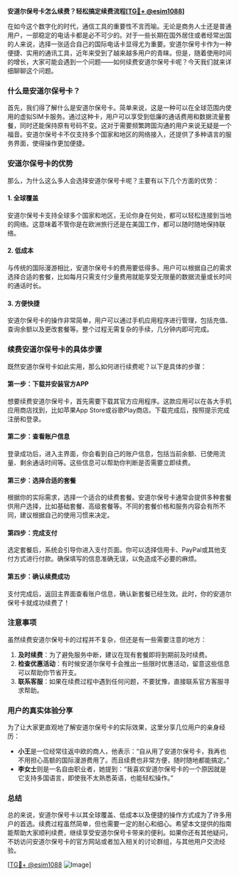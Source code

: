 **安道尔保号卡怎么续费？轻松搞定续费流程[[TG💪+ @esim1088](https://t.me/s/esim1088)]**

在如今这个数字化的时代，通信工具的重要性不言而喻。无论是商务人士还是普通用户，一部稳定的电话卡都是必不可少的。对于一些长期在国外居住或者经常出国的人来说，选择一张适合自己的国际电话卡显得尤为重要。安道尔保号卡作为一种便捷、实用的通讯工具，近年来受到了越来越多用户的青睐。但是，随着使用时间的增长，大家可能会遇到一个问题——如何续费安道尔保号卡呢？今天我们就来详细聊聊这个问题。

### 什么是安道尔保号卡？

首先，我们得了解什么是安道尔保号卡。简单来说，这是一种可以在全球范围内使用的虚拟SIM卡服务。通过这种卡，用户可以享受到低廉的通话费用和数据流量套餐，同时还能保持原有号码不变。这对于需要频繁跨国沟通的用户来说无疑是一个福音。安道尔保号卡不仅支持多个国家和地区的网络接入，还提供了多种语言的服务界面，使得操作更加便捷。

### 安道尔保号卡的优势

那么，为什么这么多人会选择安道尔保号卡呢？主要有以下几个方面的优势：

#### 1. **全球覆盖**
安道尔保号卡支持全球多个国家和地区，无论你身在何处，都可以轻松连接到当地的网络。这意味着不管你是在欧洲旅行还是在美国工作，都可以随时随地保持联络。

#### 2. **低成本**
与传统的国际漫游相比，安道尔保号卡的费用要低得多。用户可以根据自己的需求选择合适的套餐，比如每月只需支付少量费用就能享受无限量的数据流量或长时间的通话时长。

#### 3. **方便快捷**
安道尔保号卡的操作非常简单，用户可以通过手机应用程序进行管理，包括充值、查询余额以及更改套餐等。整个过程无需复杂的手续，几分钟内即可完成。

### 续费安道尔保号卡的具体步骤

既然安道尔保号卡如此实用，那么如何进行续费呢？以下是具体的步骤：

#### 第一步：下载并安装官方APP
想要续费安道尔保号卡，首先需要下载其官方应用程序。这款应用可以在各大手机应用商店找到，比如苹果App Store或谷歌Play商店。下载完成后，按照提示完成注册和登录。

#### 第二步：查看账户信息
登录成功后，进入主界面，你会看到自己的账户信息，包括当前余额、已使用流量、剩余通话时间等。这些信息可以帮助你判断是否需要立即续费。

#### 第三步：选择合适的套餐
根据你的实际需求，选择一个适合的续费套餐。安道尔保号卡通常会提供多种套餐供用户选择，比如基础套餐、高级套餐等。不同的套餐价格和服务内容会有所不同，建议根据自己的使用习惯来决定。

#### 第四步：完成支付
选定套餐后，系统会引导你进入支付页面。你可以选择信用卡、PayPal或其他支付方式进行付款。确保填写的信息准确无误，以免造成不必要的麻烦。

#### 第五步：确认续费成功
支付完成后，返回主界面查看账户信息，确认新套餐已经生效。此时，你的安道尔保号卡就成功续费了！

### 注意事项

虽然续费安道尔保号卡的过程并不复杂，但还是有一些需要注意的地方：

1. **及时续费**：为了避免服务中断，建议在现有套餐即将到期前及时续费。
2. **检查优惠活动**：有时候安道尔保号卡会推出一些限时优惠活动，留意这些信息可以帮助你节省开支。
3. **联系客服**：如果在续费过程中遇到任何问题，不要犹豫，直接联系官方客服寻求帮助。

### 用户的真实体验分享

为了让大家更直观地了解安道尔保号卡的实际效果，这里分享几位用户的亲身经历：

- **小王**是一位经常往返中欧的商人，他表示：“自从用了安道尔保号卡，我再也不用担心高额的国际漫游费用了。而且续费也非常方便，随时随地都能搞定。”
- **李女士**则是一名自由职业者，她提到：“我喜欢安道尔保号卡的一个原因就是它支持多国语言，即使我不太熟悉英语，也能轻松操作。”

### 总结

总的来说，安道尔保号卡以其全球覆盖、低成本以及便捷的操作方式成为了许多用户的首选。续费过程虽然简单，但也需要一定的耐心和细心。希望本文提供的指南能帮助大家顺利续费，继续享受安道尔保号卡带来的便利。如果你还有其他疑问，不妨访问安道尔保号卡的官方网站或者加入相关的讨论群组，与其他用户交流经验。

[[TG💪+ @esim1088](https://t.me/s/esim1088) ![Image](https://i.postimg.cc/4NQfJmqS/Snipaste-2025-05-13-00-14-12.png)]